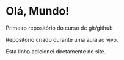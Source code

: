 # Olá, Mundo!
 Primeiro repositório do curso de git/github

Repositório criado durante uma aula ao vivo.

Esta linha adicionei diretamente no site.

